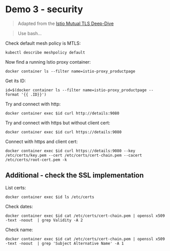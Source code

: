 
# Demo 3 - security

> Adapted from the [Istio Mutual TLS Deep-Dive](https://istio.io/docs/tasks/security/mutual-tls/)


> Use bash...

Check default mesh policy is MTLS:

```
kubectl describe meshpolicy default
```

Now find a running Istio proxy container:

```
docker container ls --filter name=istio-proxy_productpage
```

Get its ID:

```
id=$(docker container ls --filter name=istio-proxy_productpage --format '{{ .ID}}')
```

Try and connect with http:

```
docker container exec $id curl http://details:9080
```

Try and connect with https but without client cert:

```
docker container exec $id curl https://details:9080
```

Connect with https and client cert:

```
docker container exec $id curl https://details:9080 --key /etc/certs/key.pem --cert /etc/certs/cert-chain.pem --cacert /etc/certs/root-cert.pem -k
```


## Additional - check the SSL implementation

List certs:

```
docker container exec $id ls /etc/certs
```

Check dates:

```
docker container exec $id cat /etc/certs/cert-chain.pem | openssl x509 -text -noout  | grep Validity -A 2
```

Check name:

```
docker container exec $id cat /etc/certs/cert-chain.pem | openssl x509 -text -noout  | grep 'Subject Alternative Name' -A 1
```

